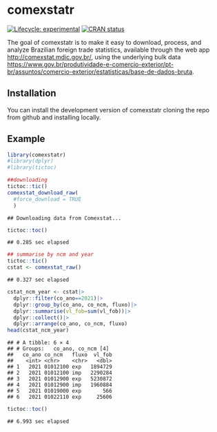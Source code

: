 
<!-- README.md is generated from README.Rmd. Please edit that file -->

# comexstatr

<!-- badges: start -->

[![Lifecycle:
experimental](https://img.shields.io/badge/lifecycle-experimental-orange.svg)](https://lifecycle.r-lib.org/articles/stages.html#experimental)
[![CRAN
status](https://www.r-pkg.org/badges/version/comexstatr)](https://CRAN.R-project.org/package=comexstatr)
<!-- badges: end -->

The goal of comexstatr is to make it easy to download, process, and
analyze Brazilian foreign trade statistics, available through the web
app <http://comexstat.mdic.gov.br/>, using the underlying bulk data
<https://www.gov.br/produtividade-e-comercio-exterior/pt-br/assuntos/comercio-exterior/estatisticas/base-de-dados-bruta>.

## Installation

You can install the development version of comexstatr cloning the repo
from github and installing locally.

## Example

``` r
library(comexstatr)
#library(dplyr)
#library(tictoc)

##downloading
tictoc::tic()
comexstat_download_raw(
  #force_download = TRUE
  )
```

    ## Downloading data from Comexstat...

``` r
tictoc::toc()
```

    ## 0.285 sec elapsed

``` r
## summarise by ncm and year
tictoc::tic()
cstat <- comexstat_raw()
```

    ## 0.327 sec elapsed

``` r
cstat_ncm_year <- cstat|>
  dplyr::filter(co_ano==2021)|>
  dplyr::group_by(co_ano, co_ncm, fluxo)|>
  dplyr::summarise(vl_fob=sum(vl_fob))|>
  dplyr::collect()|>
  dplyr::arrange(co_ano, co_ncm, fluxo)
head(cstat_ncm_year)
```

    ## # A tibble: 6 × 4
    ## # Groups:   co_ano, co_ncm [4]
    ##   co_ano co_ncm   fluxo  vl_fob
    ##    <int> <chr>    <chr>   <dbl>
    ## 1   2021 01012100 exp   1894729
    ## 2   2021 01012100 imp   2290284
    ## 3   2021 01012900 exp   5230872
    ## 4   2021 01012900 imp   1960884
    ## 5   2021 01019000 exp       566
    ## 6   2021 01022110 exp     25606

``` r
tictoc::toc()
```

    ## 6.993 sec elapsed
